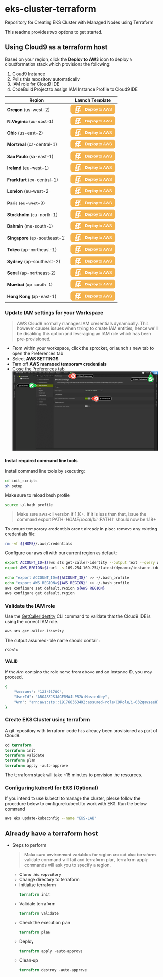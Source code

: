 # eks-cluster-terraform
Repository for Creating EKS Cluster with Managed Nodes using Terraform


This readme provides two options to get started.

## Using Cloud9 as a terraform host

Based on your region, click the **Deploy to AWS** icon to deploy a cloudformation stack which provisions the following:
1. Cloud9 Instance
2. Pulls this repository automatically
3. IAM role for Cloud9 IDE
4. CodeBuild Project to assign IAM Instance Profile to Cloud9 IDE

| Region | Launch Template |
| ------------ | ------------- | 
**Oregon** (us-west-2) | [![Launch Stack into Oregon with CloudFormation](/images/deploy-to-aws.png)](https://console.aws.amazon.com/cloudformation/home?region=us-west-2#/stacks/new?stackName=MyEKSLabStack&templateURL=https://s3-ap-southeast-2.amazonaws.com/aajolly-labs/c9stack.yaml)  
**N.Virginia** (us-east-1) | [![Launch Stack into N.Virginia with CloudFormation](/images/deploy-to-aws.png)](https://console.aws.amazon.com/cloudformation/home?region=us-east-1#/stacks/new?stackName=MyEKSLabStack&templateURL=https://s3-ap-southeast-2.amazonaws.com/aajolly-labs/c9stack.yaml)  
**Ohio** (us-east-2) | [![Launch Stack into N.Virginia with CloudFormation](/images/deploy-to-aws.png)](https://console.aws.amazon.com/cloudformation/home?region=us-east-2#/stacks/new?stackName=MyEKSLabStack&templateURL=https://s3-ap-southeast-2.amazonaws.com/aajolly-labs/c9stack.yaml)  
**Montreal** (ca-central-1) | [![Launch Stack into N.Virginia with CloudFormation](/images/deploy-to-aws.png)](https://console.aws.amazon.com/cloudformation/home?region=ca-central-1#/stacks/new?stackName=MyEKSLabStack&templateURL=https://s3-ap-southeast-2.amazonaws.com/aajolly-labs/c9stack.yaml)  
**Sao Paulo** (sa-east-1) | [![Launch Stack into N.Virginia with CloudFormation](/images/deploy-to-aws.png)](https://console.aws.amazon.com/cloudformation/home?region=sa-east-1#/stacks/new?stackName=MyEKSLabStack&templateURL=https://s3-ap-southeast-2.amazonaws.com/aajolly-labs/c9stack.yaml)  
**Ireland** (eu-west-1) | [![Launch Stack into N.Virginia with CloudFormation](/images/deploy-to-aws.png)](https://console.aws.amazon.com/cloudformation/home?region=eu-west-1#/stacks/new?stackName=MyEKSLabStack&templateURL=https://s3-ap-southeast-2.amazonaws.com/aajolly-labs/c9stack.yaml)  
**Frankfurt** (eu-central-1) | [![Launch Stack into N.Virginia with CloudFormation](/images/deploy-to-aws.png)](https://console.aws.amazon.com/cloudformation/home?region=eu-central-1#/stacks/new?stackName=MyEKSLabStack&templateURL=https://s3-ap-southeast-2.amazonaws.com/aajolly-labs/c9stack.yaml)  
**London** (eu-west-2) | [![Launch Stack into N.Virginia with CloudFormation](/images/deploy-to-aws.png)](https://console.aws.amazon.com/cloudformation/home?region=eu-west-2#/stacks/new?stackName=MyEKSLabStack&templateURL=https://s3-ap-southeast-2.amazonaws.com/aajolly-labs/c9stack.yaml)  
**Paris** (eu-west-3) | [![Launch Stack into N.Virginia with CloudFormation](/images/deploy-to-aws.png)](https://console.aws.amazon.com/cloudformation/home?region=eu-west-3#/stacks/new?stackName=MyEKSLabStack&templateURL=https://s3-ap-southeast-2.amazonaws.com/aajolly-labs/c9stack.yaml)  
**Stockholm** (eu-north-1) | [![Launch Stack into N.Virginia with CloudFormation](/images/deploy-to-aws.png)](https://console.aws.amazon.com/cloudformation/home?region=eu-north-1#/stacks/new?stackName=MyEKSLabStack&templateURL=https://s3-ap-southeast-2.amazonaws.com/aajolly-labs/c9stack.yaml)  
**Bahrain** (me-south-1) | [![Launch Stack into N.Virginia with CloudFormation](/images/deploy-to-aws.png)](https://console.aws.amazon.com/cloudformation/home?region=me-south-1#/stacks/new?stackName=MyEKSLabStack&templateURL=https://s3-ap-southeast-2.amazonaws.com/aajolly-labs/c9stack.yaml)  
**Singapore** (ap-southeast-1) | [![Launch Stack into N.Virginia with CloudFormation](/images/deploy-to-aws.png)](https://console.aws.amazon.com/cloudformation/home?region=ap-southeast-1#/stacks/new?stackName=MyEKSLabStack&templateURL=https://s3-ap-southeast-2.amazonaws.com/aajolly-labs/c9stack.yaml)  
**Tokyo** (ap-northeast-1) | [![Launch Stack into N.Virginia with CloudFormation](/images/deploy-to-aws.png)](https://console.aws.amazon.com/cloudformation/home?region=ap-northeast-1#/stacks/new?stackName=MyEKSLabStack&templateURL=https://s3-ap-southeast-2.amazonaws.com/aajolly-labs/c9stack.yaml)  
**Sydney** (ap-southeast-2) | [![Launch Stack into N.Virginia with CloudFormation](/images/deploy-to-aws.png)](https://console.aws.amazon.com/cloudformation/home?region=ap-southeast-2#/stacks/new?stackName=MyEKSLabStack&templateURL=https://s3-ap-southeast-2.amazonaws.com/aajolly-labs/c9stack.yaml)  
**Seoul** (ap-northeast-2) | [![Launch Stack into N.Virginia with CloudFormation](/images/deploy-to-aws.png)](https://console.aws.amazon.com/cloudformation/home?region=ap-northeast-2#/stacks/new?stackName=MyEKSLabStack&templateURL=https://s3-ap-southeast-2.amazonaws.com/aajolly-labs/c9stack.yaml)  
**Mumbai** (ap-south-1) | [![Launch Stack into N.Virginia with CloudFormation](/images/deploy-to-aws.png)](https://console.aws.amazon.com/cloudformation/home?region=ap-south-1#/stacks/new?stackName=MyEKSLabStack&templateURL=https://s3-ap-southeast-2.amazonaws.com/aajolly-labs/c9stack.yaml)  
**Hong Kong** (ap-east-1) | [![Launch Stack into N.Virginia with CloudFormation](/images/deploy-to-aws.png)](https://console.aws.amazon.com/cloudformation/home?region=ap-east-1#/stacks/new?stackName=MyEKSLabStack&templateURL=https://s3-ap-southeast-2.amazonaws.com/aajolly-labs/c9stack.yaml)  

### Update IAM settings for your Workspace

> AWS Cloud9 normally manages IAM credentials dynamically. This however causes issues when trying to create IAM entities, hence we'll be disabling this option and leveraging an IAM role which has been pre-provisioned.

- From within your workspace, click the sprocket, or launch a new tab to open the Preferences tab
- Select **AWS SETTINGS**
- Turn off **AWS managed temporary credentials**
- Close the Preferences tab
![c9disableiam](/images/c9disableiam.png)


#### Install required command line tools 

Install command line tools by executing:

```bash 
cd init_scripts
sh setup
```
Make sure to reload bash profile

```bash 
source ~/.bash_profile
```

> Make sure aws-cli version if 1.18+. If it is less than that, issue the command export PATH=$HOME/.local/bin:$PATH
> It should now be 1.18+


To ensure temporary credentials aren't already in place remove
any existing credentials file:
```bash
rm -vf ${HOME}/.aws/credentials
```

Configure our aws cli with our current region as default:
```bash
export ACCOUNT_ID=$(aws sts get-caller-identity --output text --query Account)
export AWS_REGION=$(curl -s 169.254.169.254/latest/dynamic/instance-identity/document | jq -r '.region')

echo "export ACCOUNT_ID=${ACCOUNT_ID}" >> ~/.bash_profile
echo "export AWS_REGION=${AWS_REGION}" >> ~/.bash_profile
aws configure set default.region ${AWS_REGION}
aws configure get default.region
```

### Validate the IAM role

Use the [GetCallerIdentity](https://docs.aws.amazon.com/cli/latest/reference/sts/get-caller-identity.html) CLI command to validate that the Cloud9 IDE is using the correct IAM role.

```bash
aws sts get-caller-identity
```

The output assumed-role name should contain:
```bash
C9Role
```

#### VALID

If the _Arn_ contains the role name from above and an Instance ID, you may proceed.

```bash
{
    "Account": "123456789", 
    "UserId": "AROASZJSJAGFMMAJLP52A:MasterKey", 
    "Arn": "arn:aws:sts::191768363402:assumed-role/C9Role/i-032qawsee877f6d01"
}
```
### Create EKS Cluster using terraform

A git repository with terraform code has already been provisioned as part of Cloud9.

```terraform
cd terraform
terraform init
terraform validate
terraform plan
terraform apply -auto-approve
```

The terraform stack will take ~15 minutes to provision the resources.

### Configuring kubectl for EKS (Optional)
If you intend to use kubectl to manage the cluster, please follow the procedure below to configure kubectl to work with EKS. Run the below command

```bash
aws eks update-kubeconfig --name "EKS-LAB"
```


## Already have a terraform host

- Steps to perform

  > Make sure environment variables for region are set else terraform validate command will fail and terraform plan, terraform apply commands will ask you to specify a region.

  - Clone this repository
  - Change directory to terraform
  - Initialize terraform
    ```terraform
    terraform init
    ```
  - Validate terraform
    ```terraform
    terraform validate
    ```
  - Check the execution plan
    ```terraform
    terraform plan
    ```
  - Deploy
    ```terraform
    terraform apply -auto-approve
    ```
  - Clean-up
    ```terraform
    terraform destroy -auto-approve
    ```